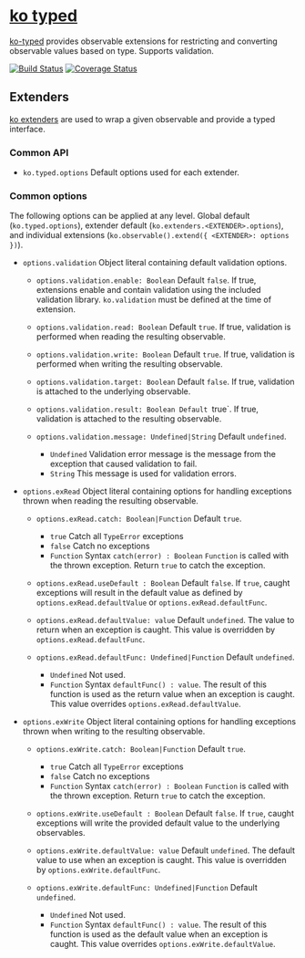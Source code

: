 # [ko typed](../README.md)

[ko-typed](../README.md) provides observable extensions for restricting and converting observable values based on type. Supports validation.

[![Build Status](https://travis-ci.org/WHenderson/ko-typed.svg?branch=master)](https://travis-ci.org/WHenderson/ko-typed)
[![Coverage Status](https://coveralls.io/repos/WHenderson/ko-typed/badge.svg?branch=master&service=github)](https://coveralls.io/github/WHenderson/ko-typed?branch=master)

## Extenders

[ko extenders](http://knockoutjs.com/documentation/extenders.html) are used to wrap a given observable and provide a typed interface.

### Common API

* `ko.typed.options`
   Default options used for each extender.

### Common options

The following options can be applied at any level. Global default (`ko.typed.options`), extender default (`ko.extenders.<EXTENDER>.options`),
and individual extensions (`ko.observable().extend({ <EXTENDER>: options })`).

* `options.validation`
  Object literal containing default validation options.

  * `options.validation.enable: Boolean`
    Default `false`.
    If true, extensions enable and contain validation using the included validation library.
    `ko.validation` must be defined at the time of extension.

  * `options.validation.read: Boolean`
    Default `true`.
    If true, validation is performed when reading the resulting observable.

  * `options.validation.write: Boolean`
    Default `true`.
    If true, validation is performed when writing the resulting observable.

  * `options.validation.target: Boolean`
    Default `false`.
    If true, validation is attached to the underlying observable.

  * `options.validation.result: Boolean
    Default `true`.
    If true, validation is attached to the resulting observable.

  * `options.validation.message: Undefined|String`
    Default `undefined`.
    * `Undefined`
      Validation error message is the message from the exception that caused validation to fail.
    * `String`
      This message is used for validation errors.

* `options.exRead`
  Object literal containing options for handling exceptions thrown when reading the resulting observable.

  * `options.exRead.catch: Boolean|Function`
    Default `true`.
    * `true`
      Catch all `TypeError` exceptions
    * `false`
      Catch no exceptions
    * `Function`
      Syntax `catch(error) : Boolean`
      `Function` is called with the thrown exception. Return `true` to catch the exception.

  * `options.exRead.useDefault : Boolean`
    Default `false`.
    If `true`, caught exceptions will result in the default value as defined by `options.exRead.defaultValue` or `options.exRead.defaultFunc`.

  * `options.exRead.defaultValue: value`
    Default `undefined`.
    The value to return when an exception is caught. This value is overridden by `options.exRead.defaultFunc`.

  * `options.exRead.defaultFunc: Undefined|Function`
    Default `undefined`.
    * `Undefined`
      Not used.
    * `Function`
      Syntax `defaultFunc() : value`.
      The result of this function is used as the return value when an exception is caught. This value overrides `options.exRead.defaultValue`.

* `options.exWrite`
  Object literal containing options for handling exceptions thrown when writing to the resulting observable.

  * `options.exWrite.catch: Boolean|Function`
    Default `true`.
    * `true`
      Catch all `TypeError` exceptions
    * `false`
      Catch no exceptions
    * `Function`
      Syntax `catch(error) : Boolean`
      `Function` is called with the thrown exception. Return `true` to catch the exception.

  * `options.exWrite.useDefault : Boolean`
    Default `false`.
    If `true`, caught exceptions will write the provided default value to the underlying observables.

  * `options.exWrite.defaultValue: value`
    Default `undefined`.
    The default value to use when an exception is caught. This value is overridden by `options.exWrite.defaultFunc`.

  * `options.exWrite.defaultFunc: Undefined|Function`
    Default `undefined`.
    * `Undefined`
      Not used.
    * `Function`
      Syntax `defaultFunc() : value`.
      The result of this function is used as the default value when an exception is caught. This value overrides `options.exWrite.defaultValue`.

